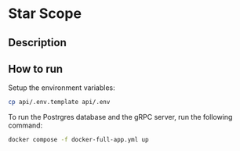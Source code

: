 # Star Scope
## Description


## How to run

Setup the environment variables:
```bash
cp api/.env.template api/.env
```

To run the Postrgres database and the gRPC server, run the following command:
```bash
docker compose -f docker-full-app.yml up
```